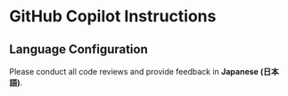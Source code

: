 # GitHub Copilot Instructions

## Language Configuration

Please conduct all code reviews and provide feedback in **Japanese (日本語)**.

